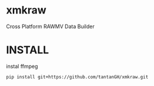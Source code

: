# xmkraw

Cross Platform RAWMV Data Builder

# INSTALL

instal ffmpeg

    pip install git+https://github.com/tantanGH/xmkraw.git
